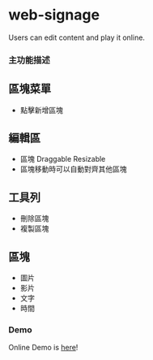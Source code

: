 # web-signage
Users can edit content and play it online.

### 主功能描述

## 區塊菜單
  * 點擊新增區塊
## 編輯區
  * 區塊 Draggable Resizable
  * 區塊移動時可以自動對齊其他區塊
## 工具列
  * 刪除區塊
  * 複製區塊
## 區塊
  * 圖片
  * 影片
  * 文字
  * 時間

### Demo

Online Demo is [here](https://mujungho.github.io/web-signage/)!
